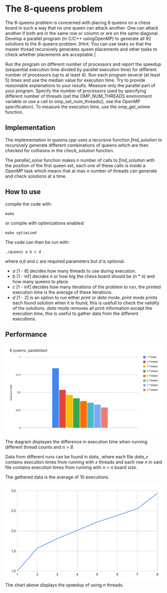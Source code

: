 # The 8-queens problem
The 8-queens problem is concerned with placing 8 queens on a chess board in such a way that no one queen can attack another. One can attack another if both are in the same row or column or are on the same diagonal.
Develop a parallel  program (in C/C++ usingOpenMP) to generate all 92 solutions to the 8-queens problem. [Hint: You can use tasks so that the master thread recursively generates queen placements and other tasks to check whether  placements are acceptable.]

Run the program on different number of processors and report the speedup (sequential execution time divided by parallel execution time) for different number of processors (up to at least 4). Run each program several (at least 5) times and use the median value for execution time. Try to provide reasonable explanations to your  results. Measure only the parallel part of your program. Specify the number of processors used by specifying different number of threads (set the OMP_NUM_THREADS environment variable or use a call to omp_set_num_threads(), see the OpenMP specification). To measure the execution time, use  the omp_get_wtime function.

## Implementation
The implementation in *queens.cpp* uses a recursive function *find_solution* to recursively generate different combinations of queens which are then checked for collisions in the *check_solution* function.

The *parallel_solve* function makes *n* number of calls to *find_solution* with the position of the first queen set, each one of these calls is inside a OpenMP task which means that at max *n* number of threads can generate and check solutions at a time.

## How to use
compile the code with:

    make
or compile with optimizations enabled:

    make optimized
The code can then be run with:

    ./queens a b c d
where *a*,*b* and *c* are required parameters but *d* is optional.

- *a* [1 - 8] decides how many threads to use during execution.
- *b* [1 - inf] decides *n* or how big the chess board should be (*n* * *n*) and how many queens to place.
- *c* [1 - inf] decides how many iterations of the problem to run, the printed execution time is the average of these iterations.
- *d* [1 - 2] is an option to run either *print* or *data* mode. *print* mode prints each found solution when it is found, this is usefull to check the validity of the solutions. *data* mode removes all print information except the execution time, this is useful to gather data from the different executions.

## Performance 
![Performance Diagram](data_/performance_diagram.png)

The diagram displayes the difference in execution time when running different thread counts and *n = 8*. 

Data from different runs can be found in *data_* where each file *data_x* contains execution times from running with *x* threads and each row *n* in said file contains execution times from running with *n = n* board size.

The gathered data is the average of 10 executions.

![Speedup Chart](data_/speedup.png)
The chart above displays the speedup of using *n* threads.